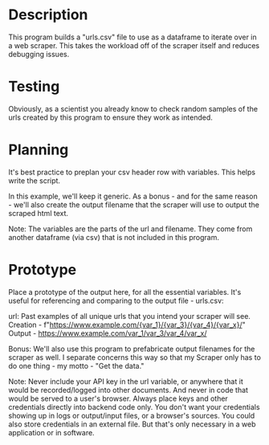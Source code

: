 # Description
This program builds a "urls.csv" file to use as a dataframe to iterate over in a web scraper. This takes the workload off of the scraper itself and reduces debugging issues. 

# Testing
Obviously, as a scientist you already know to check random samples of the urls created by this program to ensure they work as intended.

# Planning
It's best practice to preplan your csv header row with variables. This helps write the script.

In this example, we'll keep it generic. As a bonus - and for the same reason - we'll also create the output filename that the scraper will use to output the scraped html text.

Note: The variables are the parts of the url and filename. They come from another dataframe (via csv) that is not included in this program. 

# Prototype
Place a prototype of the output here, for all the essential variables. It's useful for referencing and comparing to the output file - urls.csv:

url: 
Past examples of all unique urls that you intend your scraper will see.
Creation - f"https://www.example.com/{var_1}/{var_3}/{var_4}/{var_x}/"
Output - https://www.example.com/var_1/var_3/var_4/var_x/

Bonus: We'll also use this program to prefabricate output filenames for the scraper as well. I separate concerns this way so that my Scraper only has to do one thing - my motto - "Get the data."

Note: Never include your API key in the url variable, or anywhere that it would be recorded/logged into other documents. And never in code that would be served to a user's browser. Always place keys and other credentials directly into backend code only. You don't want your credentials showing up in logs or output/input files, or a browser's sources. You could also store credentials in an external file. But that's only necessary in a web application or in software.